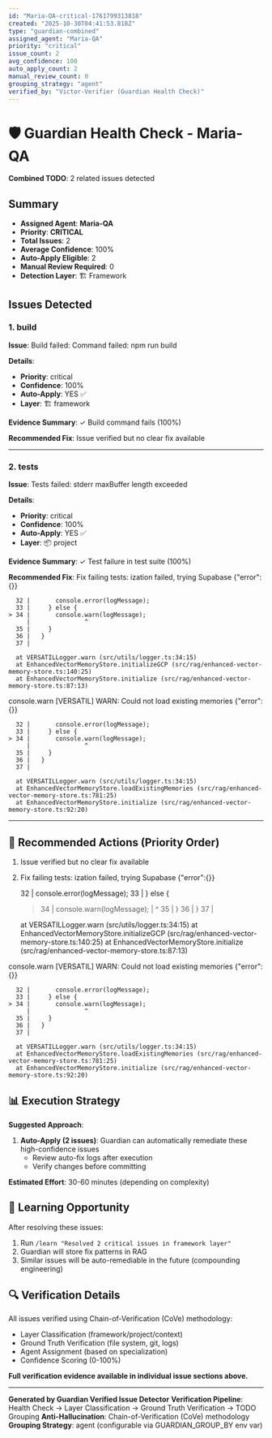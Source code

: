 ```yaml
---
id: "Maria-QA-critical-1761799313818"
created: "2025-10-30T04:41:53.818Z"
type: "guardian-combined"
assigned_agent: "Maria-QA"
priority: "critical"
issue_count: 2
avg_confidence: 100
auto_apply_count: 2
manual_review_count: 0
grouping_strategy: "agent"
verified_by: "Victor-Verifier (Guardian Health Check)"
---
```


# 🛡️ Guardian Health Check - Maria-QA

**Combined TODO**: 2 related issues detected

## Summary

- **Assigned Agent**: **Maria-QA**
- **Priority**: **CRITICAL**
- **Total Issues**: 2
- **Average Confidence**: 100%
- **Auto-Apply Eligible**: 2
- **Manual Review Required**: 0
- **Detection Layer**: 🏗️ Framework

## Issues Detected

### 1. build

**Issue**: Build failed: Command failed: npm run build


**Details**:
- **Priority**: critical
- **Confidence**: 100%
- **Auto-Apply**: YES ✅
- **Layer**: 🏗️ framework

**Evidence Summary**: ✓ Build command fails (100%)

**Recommended Fix**: Issue verified but no clear fix available

---

### 2. tests

**Issue**: Tests failed: stderr maxBuffer length exceeded

**Details**:
- **Priority**: critical
- **Confidence**: 100%
- **Auto-Apply**: YES ✅
- **Layer**: 📦 project

**Evidence Summary**: ✓ Test failure in test suite (100%)

**Recommended Fix**: Fix failing tests:
ization failed, trying Supabase {"error":{}}

      32 |       console.error(logMessage);
      33 |     } else {
    > 34 |       console.warn(logMessage);
         |               ^
      35 |     }
      36 |   }
      37 |

      at VERSATILLogger.warn (src/utils/logger.ts:34:15)
      at EnhancedVectorMemoryStore.initializeGCP (src/rag/enhanced-vector-memory-store.ts:140:25)
      at EnhancedVectorMemoryStore.initialize (src/rag/enhanced-vector-memory-store.ts:87:13)

  console.warn
    [VERSATIL] WARN: Could not load existing memories {"error":{}}

      32 |       console.error(logMessage);
      33 |     } else {
    > 34 |       console.warn(logMessage);
         |               ^
      35 |     }
      36 |   }
      37 |

      at VERSATILLogger.warn (src/utils/logger.ts:34:15)
      at EnhancedVectorMemoryStore.loadExistingMemories (src/rag/enhanced-vector-memory-store.ts:781:25)
      at EnhancedVectorMemoryStore.initialize (src/rag/enhanced-vector-memory-store.ts:92:20)



---

## 🎯 Recommended Actions (Priority Order)

1. Issue verified but no clear fix available
2. Fix failing tests:
ization failed, trying Supabase {"error":{}}

      32 |       console.error(logMessage);
      33 |     } else {
    > 34 |       console.warn(logMessage);
         |               ^
      35 |     }
      36 |   }
      37 |

      at VERSATILLogger.warn (src/utils/logger.ts:34:15)
      at EnhancedVectorMemoryStore.initializeGCP (src/rag/enhanced-vector-memory-store.ts:140:25)
      at EnhancedVectorMemoryStore.initialize (src/rag/enhanced-vector-memory-store.ts:87:13)

  console.warn
    [VERSATIL] WARN: Could not load existing memories {"error":{}}

      32 |       console.error(logMessage);
      33 |     } else {
    > 34 |       console.warn(logMessage);
         |               ^
      35 |     }
      36 |   }
      37 |

      at VERSATILLogger.warn (src/utils/logger.ts:34:15)
      at EnhancedVectorMemoryStore.loadExistingMemories (src/rag/enhanced-vector-memory-store.ts:781:25)
      at EnhancedVectorMemoryStore.initialize (src/rag/enhanced-vector-memory-store.ts:92:20)



## 📊 Execution Strategy

**Suggested Approach**:

1. **Auto-Apply (2 issues)**: Guardian can automatically remediate these high-confidence issues
   - Review auto-fix logs after execution
   - Verify changes before committing


**Estimated Effort**: 30-60 minutes (depending on complexity)

## 🧠 Learning Opportunity

After resolving these issues:
1. Run `/learn "Resolved 2 critical issues in framework layer"`
2. Guardian will store fix patterns in RAG
3. Similar issues will be auto-remediable in the future (compounding engineering)

## 🔍 Verification Details

All issues verified using Chain-of-Verification (CoVe) methodology:
- Layer Classification (framework/project/context)
- Ground Truth Verification (file system, git, logs)
- Agent Assignment (based on specialization)
- Confidence Scoring (0-100%)

**Full verification evidence available in individual issue sections above.**

---

**Generated by Guardian Verified Issue Detector**
**Verification Pipeline**: Health Check → Layer Classification → Ground Truth Verification → TODO Grouping
**Anti-Hallucination**: Chain-of-Verification (CoVe) methodology
**Grouping Strategy**: agent (configurable via GUARDIAN_GROUP_BY env var)
